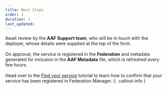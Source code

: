 ```yaml
---
title: Next Steps
order: 3
duration: 1
last_updated:
---
```


Await review by the **AAF Support team**, who will be in touch with the deployer, whose details were supplied at the top of the form.
<br>
<br>
On approval, the service is registered in the **Federation** and metadata generated for inclusion in the **AAF Metadata** file, which is refreshed every few hours.
<br>
<br>
Head over to the [Find your service](/find-your-registered-services/01-overview) tutorial to learn how to confirm that your service has been registered in Federation Manager.
{: .callout-info }